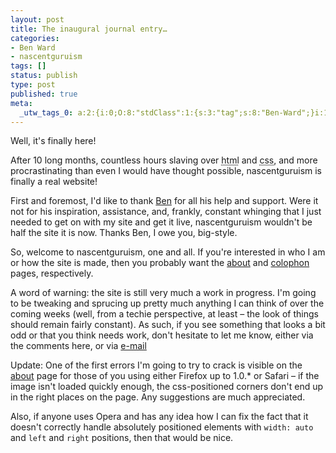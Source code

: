 ```yaml
---
layout: post
title: The inaugural journal entry…
categories:
- Ben Ward
- nascentguruism
tags: []
status: publish
type: post
published: true
meta:
  _utw_tags_0: a:2:{i:0;O:8:"stdClass":1:{s:3:"tag";s:8:"Ben-Ward";}i:1;O:8:"stdClass":1:{s:3:"tag";s:14:"nascentguruism";}}
---
```

Well, it's finally here!

After 10 long months, countless hours slaving over <acronym title="HyperText Markup Language">html</acronym> and <acronym title="Cascading Style Sheets">css</acronym>, and more procrastinating than even I would have thought possible, nascentguruism is finally a real website!

First and foremost, I'd like to thank [Ben][] for all his help and support. Were it not for his inspiration, assistance, and, frankly, constant whinging that I just needed to get on with my site and get it live, nascentguruism wouldn't be half the site it is now. Thanks Ben, I owe you, big-style.

So, welcome to nascentguruism, one and all. If you're interested in who I am or how the site is made, then you probably want the [about][] and [colophon][] pages, respectively.

A word of warning: the site is still very much a work in progress. I'm going to be tweaking and sprucing up pretty much anything I can think of over the coming weeks (well, from a techie perspective, at least &ndash; the look of things should remain fairly constant). As such, if you see something that looks a bit odd or that you think needs work, don't hesitate to let me know, either via the comments here, or via [e-mail][email]

Update: One of the first errors I'm going to try to crack is visible on the [about][] page for those of you using either Firefox up to 1.0.* or Safari &ndash; if the image isn't loaded quickly enough, the <acronym>css</acronym>-positioned corners don't end up in the right places on the page. Any suggestions are much appreciated.

Also, if anyone uses Opera and has any idea how I can fix the fact that it doesn't correctly handle absolutely positioned elements with <code>width: auto</code> and <code>left</code> and <code>right</code> positions, then that would be nice.

[Ben]: http://ben-ward.co.uk/
[about]: /about/
[colophon]: /colophon/
[email]: /about/#contact
